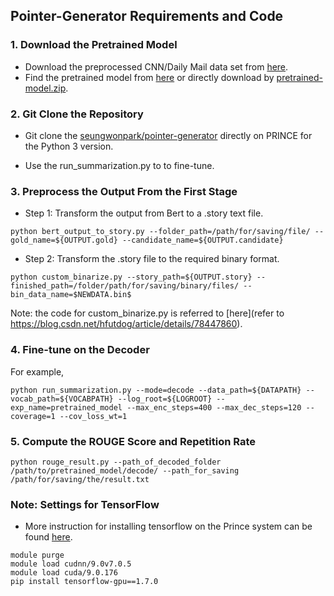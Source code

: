 ## Pointer-Generator Requirements and Code

### 1. Download the Pretrained Model

- Download the preprocessed CNN/Daily Mail data set from [here](https://github.com/JafferWilson/Process-Data-of-CNN-DailyMail).
- Find the pretrained model from [here](https://github.com/abisee/pointer-generator) or directly download by [pretrained-model.zip](https://drive.google.com/file/d/0B7pQmm-OfDv7ZUhHZm9ZWEZidDg/view).

### 2. Git Clone the Repository

- Git clone the [seungwonpark/pointer-generator](https://github.com/seungwonpark/pointer-generator) directly on PRINCE for the Python 3 version.

- Use the run_summarization.py to to fine-tune.

### 3. Preprocess the Output From the First Stage

- Step 1: Transform the output from Bert to a .story text file.

```
python bert_output_to_story.py --folder_path=/path/for/saving/file/ --gold_name=${OUTPUT.gold} --candidate_name=${OUTPUT.candidate}
```

- Step 2: Transform the .story file to the required binary format. 

```
python custom_binarize.py --story_path=${OUTPUT.story} --finished_path=/folder/path/for/saving/binary/files/ --bin_data_name=$NEWDATA.bin$
```

Note: the code for custom_binarize.py is referred to [here](refer to https://blog.csdn.net/hfutdog/article/details/78447860).

### 4. Fine-tune on the Decoder

For example,

```
python run_summarization.py --mode=decode --data_path=${DATAPATH} --vocab_path=${VOCABPATH} --log_root=${LOGROOT} --exp_name=pretrained_model --max_enc_steps=400 --max_dec_steps=120 --coverage=1 --cov_loss_wt=1
```

### 5. Compute the ROUGE Score and Repetition Rate

```
python rouge_result.py --path_of_decoded_folder /path/to/pretrained_model/decode/ --path_for_saving /path/for/saving/the/result.txt
```

### Note: Settings for TensorFlow

- More instruction for installing tensorflow on the Prince system can be found [here](https://github.com/ppriyank/Prince-Set-UP#Installing-Tensorflow-on-Prince).

```
module purge
module load cudnn/9.0v7.0.5  
module load cuda/9.0.176
pip install tensorflow-gpu==1.7.0
```